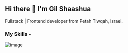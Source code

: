 ## Hi there 👋 I'm Gil Shaashua

Fullstack | Frontend developer from Petah Tiwqah, Israel.

### My Skills -

![image]({https://img.shields.io/badge/Angular-DD0031?style=for-the-badge&logo=angular&logoColor=white})















<!--
**GilShaashua/GilShaashua** is a ✨ _special_ ✨ repository because its `README.md` (this file) appears on your GitHub profile.

Here are some ideas to get you started:

- 🔭 I’m currently working on ...
- 🌱 I’m currently learning ...
- 👯 I’m looking to collaborate on ...
- 🤔 I’m looking for help with ...
- 💬 Ask me about ...
- 📫 How to reach me: ...
- 😄 Pronouns: ...
- ⚡ Fun fact: ...
-->
